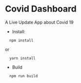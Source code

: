 # Covid Dashboard

A Live Update App about Covid 19

- Install:

```
  npm install
```

or

```
  yarn install
```

- Build


```
  npm run build
```
